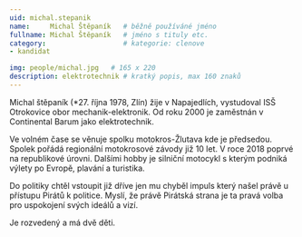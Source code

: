 ```yaml
---
uid: michal.stepanik
name:     Michal Štěpaník  	# běžně používáné jméno
fullname: Michal Štěpaník  	# jméno s tituly etc.
category:                   # kategorie: clenove
- kandidat

img: people/michal.jpg   # 165 x 220
description: elektrotechnik # kratký popis, max 160 znaků
---
```


Michal štěpaník (*27. října 1978, Zlín) žije v Napajedlích, vystudoval ISŠ Otrokovice obor mechanik-elektronik. Od roku 2000 je zaměstnán v Continental Barum jako elektrotechnik.

Ve volném čase se věnuje spolku motokros-Žlutava kde je předsedou. Spolek pořádá regionální motokrosové závody již 10 let. V roce 2018 poprvé na republikové úrovni. Dalšími hobby je silniční motocykl s kterým podniká výlety po Evropě, plavání a turistika.

Do politiky chtěl vstoupit již dříve jen mu chyběl impuls který našel právě u přístupu Pirátů k politice. Myslí, že právě Pirátská strana je ta pravá volba pro uspokojení svých ideálů a vizí.

Je rozvedený a má dvě děti.

